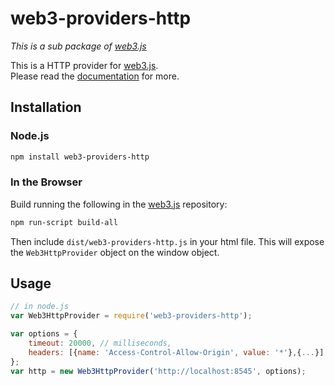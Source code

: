 # web3-providers-http

*This is a sub package of [web3.js][repo]*

This is a HTTP provider for [web3.js][repo].   
Please read the [documentation][docs] for more.

## Installation

### Node.js

```bash
npm install web3-providers-http
```

### In the Browser

Build running the following in the [web3.js][repo] repository:

```bash
npm run-script build-all
```

Then include `dist/web3-providers-http.js` in your html file.
This will expose the `Web3HttpProvider` object on the window object.


## Usage

```js
// in node.js
var Web3HttpProvider = require('web3-providers-http');

var options = {
    timeout: 20000, // milliseconds,
    headers: [{name: 'Access-Control-Allow-Origin', value: '*'},{...}]
};
var http = new Web3HttpProvider('http://localhost:8545', options);
```


[docs]: http://web3js.readthedocs.io/en/1.0/
[repo]: https://github.com/aionnetwork/aion_web3


